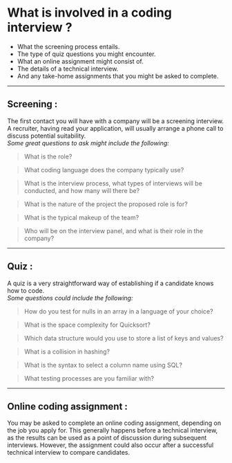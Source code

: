 # What is involved in a coding interview ?
- What the screening process entails.
- The type of quiz questions you might encounter.
- What an online assignment might consist of. 
- The details of a technical interview.
- And any take-home assignments that you might be asked to complete.

<hr>

## Screening :
The first contact you will have with a company will be a screening interview. A recruiter, having read your application, will usually arrange a phone call to discuss potential suitability.<br>
*Some great questions to ask might include the following:*
> What is the role?

> What coding language does the company typically use?

> What is the interview process, what types of interviews will be conducted, and how many will there be?

> What is the nature of the project the proposed role is for?

> What is the typical makeup of the team?

> Who will be on the interview panel, and what is their role in the company?

<hr>

## Quiz :
A quiz is a very straightforward way of establishing if a candidate knows how to code.<br>
*Some questions could include the following:*
> How do you test for nulls in an array in a language of your choice?

> What is the space complexity for Quicksort?

> Which data structure would you use to store a list of keys and values?

> What is a collision in hashing?

> What is the syntax to select a column name using SQL?

> What testing processes are you familiar with?

<hr>

## Online coding assignment :
You may be asked to complete an online coding assignment, depending on the job you apply for. This generally happens before a technical interview, as the results can be used as a point of discussion during subsequent interviews. However, the assignment could also occur after a successful technical interview to compare candidates. 
